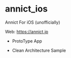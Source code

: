 # annict_ios

Annict For iOS (unofficially)

Web: https://annict.jp

- ProtoType App

- Clean Architecture Sample


